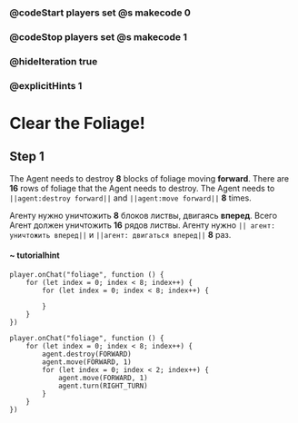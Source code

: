 ### @codeStart players set @s makecode 0
### @codeStop players set @s makecode 1

### @hideIteration true 
### @explicitHints 1


# Clear the Foliage!

## Step 1
The Agent needs to destroy **8** blocks of foliage moving **forward**. There are **16** rows of foliage that the Agent needs to destroy. The Agent needs to ``||agent:destroy forward||`` and ``||agent:move forward||`` **8** times. 

Агенту нужно уничтожить **8** блоков листвы, двигаясь **вперед**. Всего Агент должен уничтожить **16** рядов листвы. Агенту нужно ``|| агент: уничтожить вперед||`` и ``||агент: двигаться вперед||`` **8** раз.
#### ~ tutorialhint 
```blocks
player.onChat("foliage", function () {
    for (let index = 0; index < 8; index++) {
        for (let index = 0; index < 8; index++) {
        	
        }
    }
})

```

```ghost
player.onChat("foliage", function () {
    for (let index = 0; index < 8; index++) {
        agent.destroy(FORWARD)
        agent.move(FORWARD, 1)
        for (let index = 0; index < 2; index++) {
            agent.move(FORWARD, 1)
            agent.turn(RIGHT_TURN)
        }
    }
})
``` 

